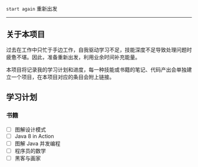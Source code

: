 `start again` 重新出发

---

## 关于本项目

过去在工作中只忙于手边工作，自我驱动学习不足，技能深度不足导致处理问题时疲惫不堪。因此，准备重新出发，利用业余时间补充能量。

本项目将记录我的学习计划和进度，每一种技能或书籍的笔记、代码产出会单独建立一个项目，在本项目对应的条目会附上链接。

## 学习计划

### 书籍
- [ ] 图解设计模式
- [ ] Java 8 in Action
- [ ] 图解 Java 并发编程
- [ ] 程序员的数学
- [ ] 黑客与画家
